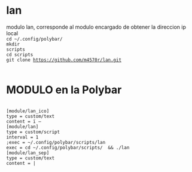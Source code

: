 # lan
modulo lan, corresponde al modulo encargado de obtener la direccion ip local <br>
<code>cd ~/.config/polybar/</code><br>
<code>mkdir scripts</code><br>
<code>cd scripts</code><br>
<code>git clone https://github.com/m4570r/lan.git</code>
<br><br>
# MODULO en la Polybar
<code>
[module/lan_ico]
type = custom/text
content = ï –
[module/lan]
type = custom/script
interval = 1
;exec = ~/.config/polybar/scripts/lan 
exec = cd ~/.config/polybar/scripts/  && ./lan
[module/lan_sep]
type = custom/text
content = |
</code>
